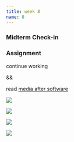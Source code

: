 ```yaml
---
title: week 8
name: 8
---
```


<h3 class="text-muted">Midterm Check-in</h3>


<h3 class="text-muted">Assignment</h3>

continue working

&&

read <a href="{{site.url}}/media/pdfs/Manovich.Media_after_software.2012.pdf" class="inline" target="_blank">media after software</a>

<div data-gist-id="6871cd272959b1f985cf" data-gist-file="system.cpp"></div>

<div data-gist-id="6871cd272959b1f985cf" data-gist-file="Wave.h"></div>

<div data-gist-id="6871cd272959b1f985cf" data-gist-file="Particle.h"></div>

<a href="https://gist.github.com/notandrewkaye/1eac9e8a235c1d3a1cd3" target="_blank"><img src="{{site.url}}/media/sketchScreenShots/sineWave.png"></a>

<a href="https://gist.github.com/mpryce/40373b4caed12455d32c" target="_blank"><img src="{{site.url}}/media/sketchScreenShots/megan1.png"></a>

<a href="https://gist.github.com/kiona/13043d36b47ef7aec7ac" target="_blank"><img src="{{site.url}}/media/sketchScreenShots/kiona1.png"></a>

<a href="https://gist.github.com/radjudy/5adc3c741d9107b7145f" target="_blank"><img src="{{site.url}}/media/sketchScreenShots/judy1.png"></a>

